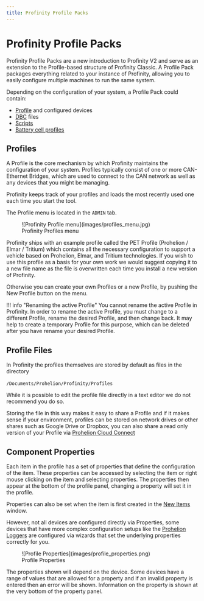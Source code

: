 ```yaml
---
title: Profinity Profile Packs
---
```


# Profinity Profile Packs

Profinity Profile Packs are a new introduction to Profinity V2 and serve as an extension to the Profile-based structure of Profinity Classic. A Profile Pack packages everything related to your instance of Profinity, allowing you to easily configure multiple machines to run the same system.

Depending on the configuration of your system, a Profile Pack could contain:

- [Profile](#profiles) and configured devices
- [DBC](CAN_Utilities.md#can-bus-dbc) files
- [Scripts]()
- [Battery cell profiles]()

## Profiles

A Profile is the core mechanism by which Profinity maintains the configuration of your system. Profiles typically consist of one or more CAN-Ethernet Bridges, which are used to connect to the CAN network as well as any devices that you might be managing.

Profinity keeps track of your profiles and loads the most recently used one each time you start the tool.

The Profile menu is located in the `ADMIN` tab.

<figure markdown>
![Profinity Profile menu](images/profiles_menu.jpg)
<figcaption>Profinity Profiles menu</figcaption>
</figure>

Profinity ships with an example profile called the PET Profile (Prohelion / Elmar / Tritium) which contains all the necessary configuration to support a vehicle based on Prohelion, Elmar, and Tritium technologies.  If you wish to use this profile as a basis for your own work we would suggest copying it to a new file name as the file is overwritten each time you install a new version of Profinity. 

Otherwise you can create your own Profiles or a new Profile, by pushing the New Profile button on the menu.

!!! info "Renaming the active Profile"
    You cannot rename the active Profile in Profinity. In order to rename the active Profile, you must change to a different Profile, rename the desired Profile, and then change back. It may help to create a temporary Profile for this purpose, which can be deleted after you have rename your desired Profile.

## Profile Files

In Profinity the profiles themselves are stored by default as files in the directory

`/Documents/Prohelion/Profinity/Profiles`

While it is possible to edit the profile file directly in a text editor we do not recommend you do so. 

Storing the file in this way makes it easy to share a Profile and if it makes sense if your environment, profiles can be stored on network drives or other shares such as Google Drive or Dropbox, you can also share a read only version of your Profile via [Prohelion Cloud Connect](Prohelion_Cloud_Connect.md)

## Component Properties

Each item in the profile has a set of properties that define the configuration of the item.  These properties can be accessed by selecting the item or right mouse clicking on the item and selecting properties.  The properties then appear at the bottom of the profile panel, changing a property will set it in the profile.

Properties can also be set when the item is first created in the [New Items](Adding_New_Items.md) window.  

However, not all devices are configured directly via Properties, some devices that have more complex configuration setups like the [Prohelion Loggers](CAN_Utilities.md#log--replay-can-bus-messages) are configured via wizards that set the underlying properties correctly for you.  

<figure markdown>
![Profile Properties](images/profile_properties.png)
<figcaption>Profile Properties</figcaption>
</figure>

The properties shown will depend on the device. Some devices have a range of values that are allowed for a property and if an invalid property is entered then an error will be shown. Information on the property is shown at the very bottom of the property panel.